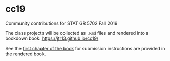 # cc19
Community contributions for STAT GR 5702 Fall 2019

The class projects will be collected as `.Rmd` files and rendered into a bookdown book: https://jtr13.github.io/cc19/

See the [first chapter of the book](https://jtr13.github.io/cc19/index.html) for submission instructions are provided in the rendered book. 

